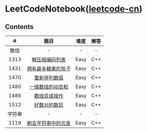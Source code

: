 # LeetCodeNotebook([leetcode-cn](https://leetcode-cn.com/)) 

## Contents

|   #    |                             题目                             | 难度 | 解答 |
| :----: | :----------------------------------------------------------: | :--: | :--: |
|  数组  |                              -                               |  -   |  -   |
|  1313  | [解压缩编码列表](https://leetcode-cn.com/problems/decompress-run-length-encoded-list/) | Easy | C++  |
|  1431  | [拥有最多糖果的孩子](https://leetcode-cn.com/problems/kids-with-the-greatest-number-of-candies/) | Easy | C++  |
|  1470  | [重新排列数组](https://leetcode-cn.com/problems/shuffle-the-array/) | Easy | C++  |
|  1480  | [一维数组的动态和](https://leetcode-cn.com/problems/running-sum-of-1d-array/) | Easy | C++  |
|  1486  | [数组异或操作](https://leetcode-cn.com/problems/xor-operation-in-an-array/) | Easy | C++  |
|  1512  | [好数对的数目](https://leetcode-cn.com/problems/number-of-good-pairs/) | Easy | C++  |
| 字符串 |                              -                               |  -   |  -   |
|  1119  | [删去字符串中的元音](https://leetcode-cn.com/problems/remove-vowels-from-a-string/) | Easy | C++  |